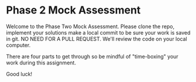 Phase 2 Mock Assessment
=======================

Welcome to the Phase Two Mock Assessment. Please clone the repo, implement your solutions make a local commit to be sure your work is saved in git. NO NEED FOR A PULL REQUEST. We'll review the code on your local computer.

There are four parts to get through so be mindful of "time-boxing" your work during this assignment.

Good luck!
